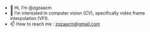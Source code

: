 - 👋 Hi, I’m @zgzaacm
- 👀 I’m interested in computer vision (CV), specifically video frame interpolation (VFI).
- 📫 How to reach me : zgzaacm@gmail.com

<!---
zgzaacm/zgzaacm is a ✨ special ✨ repository because its `README.md` (this file) appears on your GitHub profile.
You can click the Preview link to take a look at your changes.
--->

